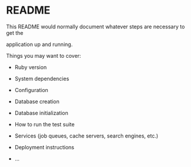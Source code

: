 # README

This README would normally document whatever steps are necessary to get the                         

application up and running.          

Things you may want to cover:                                                                            
                                        
* Ruby version                      
        
* System dependencies                                                          
                                      
* Configuration                 
              
* Database creation        
    
* Database initialization        

* How to run the test suite

* Services (job queues, cache servers, search engines, etc.)

* Deployment instructions
  
* ...
